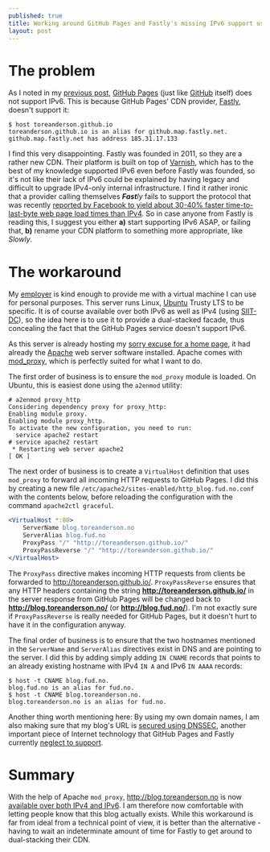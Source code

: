 ```yaml
---
published: true
title: Working around GitHub Pages and Fastly's missing IPv6 support using Apache mod_proxy
layout: post
---
```

# The problem

As I noted in my [previous post](/2015/08/29/first-post.html), [GitHub
Pages](https://pages.github.com/) (just like [GitHub](https://github.com/)
itself) does not support IPv6. This is because GitHub Pages' CDN provider,
[Fastly](https://www.fastly.com/), doesn't support it:

````console
$ host toreanderson.github.io
toreanderson.github.io is an alias for github.map.fastly.net.
github.map.fastly.net has address 185.31.17.133
````

I find this very disappointing. Fastly was founded in 2011, so they are a
rather new CDN. Their platform is built on top of
[Varnish](https://www.varnish-cache.org/), which has to the best of my
knowledge supported IPv6 even before Fastly was founded, so it's not like their
lack of IPv6 could be explained by having legacy and difficult to upgrade
IPv4-only internal infrastructure. I find it rather ironic that a provider
calling themselves ***Fast****ly* fails to support the protocol that was
recently [reported by Facebook to yield about 30-40% faster time-to-last-byte
web page load times than IPv4](https://youtu.be/An7s25FSK0U?t=18m53s). So in
case anyone from Fastly is reading this, I suggest you either **a)** start
supporting IPv6 ASAP, or failing that, **b)** rename your CDN platform to
something more appropriate, like *Slowly*.

# The workaround

My [employer](http://www.redpill-linpro.com/) is kind enough to provide me with
a virtual machine I can use for personal purposes. This server runs Linux,
[Ubuntu](http://ubuntu.com) Trusty LTS to be specific. It is of course
available over both IPv6 as well as IPv4 (using
[SIIT-DC](https://tools.ietf.org/html/draft-ietf-v6ops-siit-dc)), so the idea
here is to use it to provide a dual-stacked facade, thus concealing the fact
that the GitHub Pages service doesn't support IPv6.

As this server is already hosting my [sorry excuse for a home
page](http://toreanderson.no/), it had already the
[Apache](http://httpd.apache.org) web server software installed. Apache comes
with [mod_proxy](https://httpd.apache.org/docs/current/mod/mod_proxy.html),
which is perfectly suited for what I want to do.

The first order of business is to ensure the `mod_proxy` module is loaded. On
Ubuntu, this is easiest done using the `a2enmod` utility:

````console
# a2enmod proxy_http
Considering dependency proxy for proxy_http:
Enabling module proxy.
Enabling module proxy_http.
To activate the new configuration, you need to run:
  service apache2 restart
# service apache2 restart
 * Restarting web server apache2                                       [ OK ]
````

The next order of business is to create a `VirtualHost` definition that uses
`mod_proxy` to forward all incoming HTTP requests to GitHub Pages. I did this
by creating a new file `/etc/apache2/sites-enabled/http_blog.fud.no.conf` with
the contents below, before reloading the configuration with the command
`apache2ctl graceful`.

````apache
<VirtualHost *:80>
	ServerName blog.toreanderson.no
	ServerAlias blog.fud.no
	ProxyPass "/" "http://toreanderson.github.io/"
	ProxyPassReverse "/" "http://toreanderson.github.io/"
</VirtualHost>
````

The `ProxyPass` directive makes incoming HTTP requests from clients be
forwarded to http://toreanderson.github.io/. `ProxyPassReverse` ensures that
any HTTP headers containing the string **http://toreanderson.github.io/** in
the server response from GitHub Pages will be changed back to
**http://blog.toreanderson.no/** (or **http://blog.fud.no/**). I'm not exactly
sure if `ProxyPassReverse` is really needed for GitHub Pages, but it doesn't
hurt to have it in the configuration anyway.

The final order of business is to ensure that the two hostnames mentioned in
the `ServerName` and `ServerAlias` directives exist in DNS and are pointing to
the server. I did this by adding simply adding `IN CNAME` records that points
to an already existing hostname with IPv4 `IN A` and IPv6 `IN AAAA` records:

````console
$ host -t CNAME blog.fud.no.
blog.fud.no is an alias for fud.no.
$ host -t CNAME blog.toreanderson.no.
blog.toreanderson.no is an alias for fud.no.
````

Another thing worth mentioning here: By using my own domain names, I am also
making sure that my blog's URL is [secured using
DNSSEC](http://dnssec-debugger.verisignlabs.com/blog.toreanderson.no), another
important piece of Internet technology that GitHub Pages and Fastly currently
[neglect to
support](http://dnssec-debugger.verisignlabs.com/toreanderson.github.io).

# Summary

With the help of Apache `mod_proxy`, http://blog.toreanderson.no is now
[available over both IPv4 and
IPv6](http://validador.ipv6.br/index.php?site=blog.toreanderson.no&lang=en). I
am therefore now comfortable with letting people know that this blog actually
exists. While this workaround is far from ideal from a technical point of view,
it is better than the alternative - having to wait an indeterminate amount of
time for Fastly to get around to dual-stacking their CDN.
